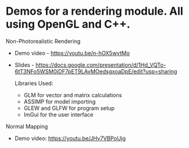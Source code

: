 # Demos for a rendering module. All using OpenGL and C++.

Non-Photorealistic Rendering
- Demo video - https://youtu.be/n-hOX5wvtMo
- Slides - https://docs.google.com/presentation/d/1Hd_VQTo-6tT3NFo5WSM0iDF7pET9LAvMOedsgxoaDpE/edit?usp=sharing

  Libraries Used:
  - GLM for vector and matrix calculations
  - ASSIMP for model importing
  - GLEW and GLFW for program setup
  - ImGui for the user interface

Normal Mapping
- Demo video: https://youtu.be/JHv7VBPoUjg
